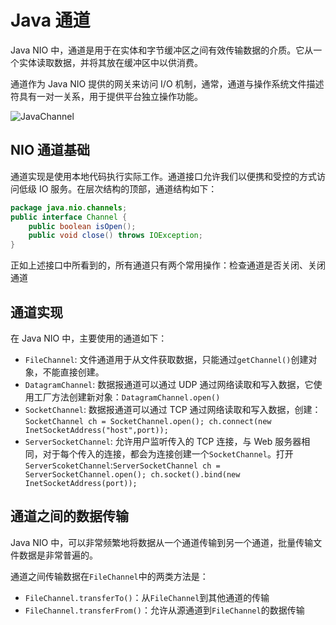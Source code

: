 # Java 通道

Java NIO 中，通道是用于在实体和字节缓冲区之间有效传输数据的介质。它从一个实体读取数据，并将其放在缓冲区中以供消费。

通道作为 Java NIO 提供的网关来访问 I/O 机制，通常，通道与操作系统文件描述符具有一对一关系，用于提供平台独立操作功能。

![JavaChannel](http://www.yiibai.com/uploads/images/201709/2809/827080947_43814.png)

## NIO 通道基础

通道实现是使用本地代码执行实际工作。通道接口允许我们以便携和受控的方式访问低级 IO 服务。在层次结构的顶部，通道结构如下：
```java
package java.nio.channels;
public interface Channel {
    public boolean isOpen();
    public void close() throws IOException;
}
```
正如上述接口中所看到的，所有通道只有两个常用操作：检查通道是否关闭、关闭通道

## 通道实现

在 Java NIO 中，主要使用的通道如下：

- `FileChannel`: 文件通道用于从文件获取数据，只能通过`getChannel()`创建对象，不能直接创建。
- `DatagramChannel`: 数据报通道可以通过 UDP 通过网络读取和写入数据，它使用工厂方法创建新对象：`DatagramChannel.open()`
- `SocketChannel`: 数据报通道可以通过 TCP 通过网络读取和写入数据，创建：`SocketChannel ch = SocketChannel.open(); ch.connect(new InetSocketAddress("host",port));`
- `ServerSocketChannel`: 允许用户监听传入的 TCP 连接，与 Web 服务器相同，对于每个传入的连接，都会为连接创建一个`SocketChannel`。打开`ServerScoketChannel`:`ServerSocketChannel ch = ServerSocketChannel.open(); ch.socket().bind(new InetSocketAddress(port));`

## 通道之间的数据传输

Java NIO 中，可以非常频繁地将数据从一个通道传输到另一个通道，批量传输文件数据是非常普遍的。

通道之间传输数据在`FileChannel`中的两类方法是：

- `FileChannel.transferTo()`：从`FileChannel`到其他通道的传输
- `FileChannel.transferFrom()`：允许从源通道到`FileChannel`的数据传输


